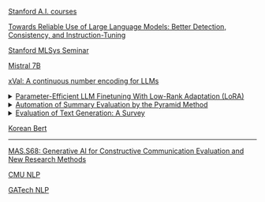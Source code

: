 [Stanford A.I. courses](https://ai.stanford.edu/courses/)

[Towards Reliable Use of Large Language Models: Better Detection, Consistency, and Instruction-Tuning](https://simons.berkeley.edu/talks/christopher-d-manning-stanford-university-2023-08-14)

[Stanford MLSys Seminar](https://mlsys.stanford.edu)

[Mistral 7B](https://mistral.ai/news/announcing-mistral-7b/)

[xVal: A continuous number encoding for LLMs](https://polymathic-ai.org/blog/xval/)

<details>
  <summary>
    <a href='https://lightning.ai/pages/community/tutorial/lora-llm/'>Parameter-Efficient LLM Finetuning With Low-Rank Adaptation (LoRA)</a>
  </summary>

  <p>finetuning a relatively large model such as LLaMA can be done in a few hours on a single GPU using LoRA</p>
</details>


<details>
  <summary>
    <a href=''>Automation of Summary Evaluation by the Pyramid Method</a>
  </summary>

  <p>There are O(n^2) + possible
  such sets for sentences of words; to avoid exponen-
  tial runtime, we use a two-dimensional dynamic pro-
  graming algorithm, which selects the best contributor
  set for each span of words between the ith and jth
  words of a sentence, eventually producing a preferred
  covering for the entire sentence.</p>
  
  <p>The difference
  in correlation between the automatic Pyramid and the
  ROUGE scores is statistically significant (p 0.05)
  for all cases except the Pearson correlation between
  the automatic Pyramid (0.942) and ROUGE-1 recall
  score (0.805), which is not statistically significant (p
  = 0.129). We expect that more data will allow us to es-
  tablish statistical significance for the remaining com-
  parison as well.</p>

  <p>Note that for ROUGE, as for our automatic evalu-
  ation, unigrams performs best, followed by the skip
  bigrams/unigrams combination, followed by the bi-
  grams. The differences among the ROUGE scores are
  considerable.</p>
  
</details>


<details>
  <summary>
    <a href=''>Evaluation of Text Generation: A Survey</a>
  </summary>

  <p>The Bilingual Evaluation Understudy (bleu) is one of the first metrics used to
measure the similarity between two sentences (Papineni et al., 2002). Originally proposed
for machine translation, it compares a candidate translation of text to one or more reference
translations. bleu is a weighted geometric mean of n-gram precision scores.</p>
  
  <p>Caccia et al. (2018) found that generated text with perfect bleu
scores was often grammatically correct but lacked semantic or global coherence, concluding
that the generated text has poor information content.</p>

  <p>In Graham (2015), it was concluded that bleu achieves strongest correlation with
human assessment, but does not significantly outperform the best-performing rouge vari-
ant. A more recent study has demonstrated that n-gram matching scores such as bleu can
be an insufficient and potentially less accurate metric for unsupervised language generation
(Semeniuta et al., 2019).</p>

<p>Recall-Oriented Understudy for Gisting Evaluation (rouge) (Lin, 2004) is a set
of metrics for evaluating automatic summarization of long texts consisting of multiple sen-
tences or paragraphs.
</p>

<p>rouge-l measures the longest matching sequence
of words using longest common sub-sequence (LCS); rouge-s (less commonly used) mea-
sures skip-bigram15 -based co-occurrence statistics; rouge-su (less commonly used) mea-
sures skip-bigram and unigram-based co-occurrence statistics.</p>

<p>Type-Token Ratio (ttr) is a measure of lexical diversity (Richards, 1987), mostly used
in linguistics to determine the richness of a writer’s or speaker’s vocabulary. It is computed
as the number of unique words (types) divided by the total number of words (tokens) in a
given segment of language.</p>

<p>The pyramid metric relies on manual human labeling effort, which makes it difficult
to automate. peak: Pyramid Evaluation via Automated Knowledge Extraction (Yang
et al., 2016) was presented as a fully automated variant of pyramid model, which can
automatically assign the pyramid weights and was shown to correlate well with human
judgments.</p>
  
</details>

[Korean Bert](https://paperswithcode.com/paper/kr-bert-a-small-scale-korean-specific)


---

[MAS.S68: Generative AI for Constructive Communication Evaluation and New Research Methods](https://ai4comm.media.mit.edu/index.html)

[CMU NLP](http://demo.ark.cs.cmu.edu/NLP/)

[GATech NLP](https://www.cc.gatech.edu/classes/AY2020/cs7650\_spring/)



